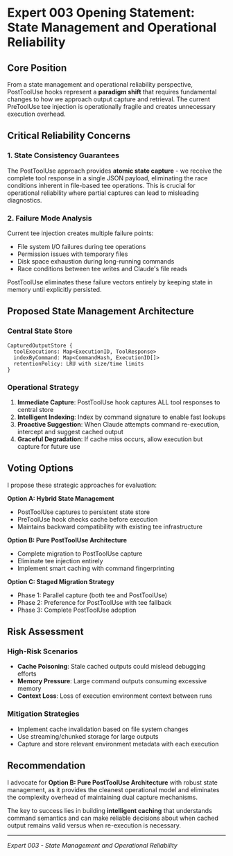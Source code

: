 # Expert 003 Opening Statement: State Management and Operational Reliability

## Core Position

From a state management and operational reliability perspective, PostToolUse hooks represent a **paradigm shift** that requires fundamental changes to how we approach output capture and retrieval. The current PreToolUse tee injection is operationally fragile and creates unnecessary execution overhead.

## Critical Reliability Concerns

### 1. State Consistency Guarantees
The PostToolUse approach provides **atomic state capture** - we receive the complete tool response in a single JSON payload, eliminating the race conditions inherent in file-based tee operations. This is crucial for operational reliability where partial captures can lead to misleading diagnostics.

### 2. Failure Mode Analysis
Current tee injection creates multiple failure points:
- File system I/O failures during tee operations
- Permission issues with temporary files
- Disk space exhaustion during long-running commands
- Race conditions between tee writes and Claude's file reads

PostToolUse eliminates these failure vectors entirely by keeping state in memory until explicitly persisted.

## Proposed State Management Architecture

### Central State Store
```
CapturedOutputStore {
  toolExecutions: Map<ExecutionID, ToolResponse>
  indexByCommand: Map<CommandHash, ExecutionID[]>
  retentionPolicy: LRU with size/time limits
}
```

### Operational Strategy
1. **Immediate Capture**: PostToolUse hook captures ALL tool responses to central store
2. **Intelligent Indexing**: Index by command signature to enable fast lookups
3. **Proactive Suggestion**: When Claude attempts command re-execution, intercept and suggest cached output
4. **Graceful Degradation**: If cache miss occurs, allow execution but capture for future use

## Voting Options

I propose these strategic approaches for evaluation:

**Option A: Hybrid State Management**
- PostToolUse captures to persistent state store
- PreToolUse hook checks cache before execution
- Maintains backward compatibility with existing tee infrastructure

**Option B: Pure PostToolUse Architecture** 
- Complete migration to PostToolUse capture
- Eliminate tee injection entirely
- Implement smart caching with command fingerprinting

**Option C: Staged Migration Strategy**
- Phase 1: Parallel capture (both tee and PostToolUse)
- Phase 2: Preference for PostToolUse with tee fallback
- Phase 3: Complete PostToolUse adoption

## Risk Assessment

### High-Risk Scenarios
- **Cache Poisoning**: Stale cached outputs could mislead debugging efforts
- **Memory Pressure**: Large command outputs consuming excessive memory
- **Context Loss**: Loss of execution environment context between runs

### Mitigation Strategies
- Implement cache invalidation based on file system changes
- Use streaming/chunked storage for large outputs
- Capture and store relevant environment metadata with each execution

## Recommendation

I advocate for **Option B: Pure PostToolUse Architecture** with robust state management, as it provides the cleanest operational model and eliminates the complexity overhead of maintaining dual capture mechanisms.

The key to success lies in building **intelligent caching** that understands command semantics and can make reliable decisions about when cached output remains valid versus when re-execution is necessary.

---
*Expert 003 - State Management and Operational Reliability*